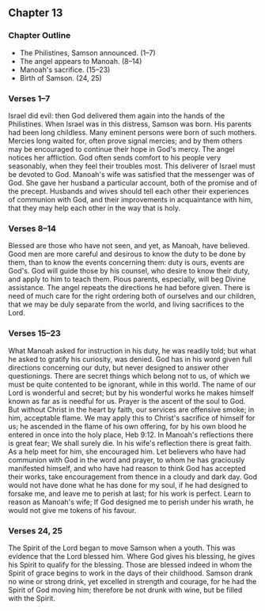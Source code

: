 ## Chapter 13

### Chapter Outline

- The Philistines, Samson announced. (1–7)
- The angel appears to Manoah. (8–14)
- Manoah's sacrifice. (15–23)
- Birth of Samson. (24, 25)

### Verses 1–7

Israel did evil: then God delivered them again into the hands of the Philistines. When Israel was in this distress, Samson was born. His parents had been long childless. Many eminent persons were born of such mothers. Mercies long waited for, often prove signal mercies; and by them others may be encouraged to continue their hope in God's mercy. The angel notices her affliction. God often sends comfort to his people very seasonably, when they feel their troubles most. This deliverer of Israel must be devoted to God. Manoah's wife was satisfied that the messenger was of God. She gave her husband a particular account, both of the promise and of the precept. Husbands and wives should tell each other their experiences of communion with God, and their improvements in acquaintance with him, that they may help each other in the way that is holy.

### Verses 8–14

Blessed are those who have not seen, and yet, as Manoah, have believed. Good men are more careful and desirous to know the duty to be done by them, than to know the events concerning them: duty is ours, events are God's. God will guide those by his counsel, who desire to know their duty, and apply to him to teach them. Pious parents, especially, will beg Divine assistance. The angel repeats the directions he had before given. There is need of much care for the right ordering both of ourselves and our children, that we may be duly separate from the world, and living sacrifices to the Lord.

### Verses 15–23

What Manoah asked for instruction in his duty, he was readily told; but what he asked to gratify his curiosity, was denied. God has in his word given full directions concerning our duty, but never designed to answer other questionings. There are secret things which belong not to us, of which we must be quite contented to be ignorant, while in this world. The name of our Lord is wonderful and secret; but by his wonderful works he makes himself known as far as is needful for us. Prayer is the ascent of the soul to God. But without Christ in the heart by faith, our services are offensive smoke; in him, acceptable flame. We may apply this to Christ's sacrifice of himself for us; he ascended in the flame of his own offering, for by his own blood he entered in once into the holy place, Heb 9:12. In Manoah's reflections there is great fear; We shall surely die. In his wife's reflection there is great faith. As a help meet for him, she encouraged him. Let believers who have had communion with God in the word and prayer, to whom he has graciously manifested himself, and who have had reason to think God has accepted their works, take encouragement from thence in a cloudy and dark day. God would not have done what he has done for my soul, if he had designed to forsake me, and leave me to perish at last; for his work is perfect. Learn to reason as Manoah's wife; If God designed me to perish under his wrath, he would not give me tokens of his favour.

### Verses 24, 25

The Spirit of the Lord began to move Samson when a youth. This was evidence that the Lord blessed him. Where God gives his blessing, he gives his Spirit to qualify for the blessing. Those are blessed indeed in whom the Spirit of grace begins to work in the days of their childhood. Samson drank no wine or strong drink, yet excelled in strength and courage, for he had the Spirit of God moving him; therefore be not drunk with wine, but be filled with the Spirit.

